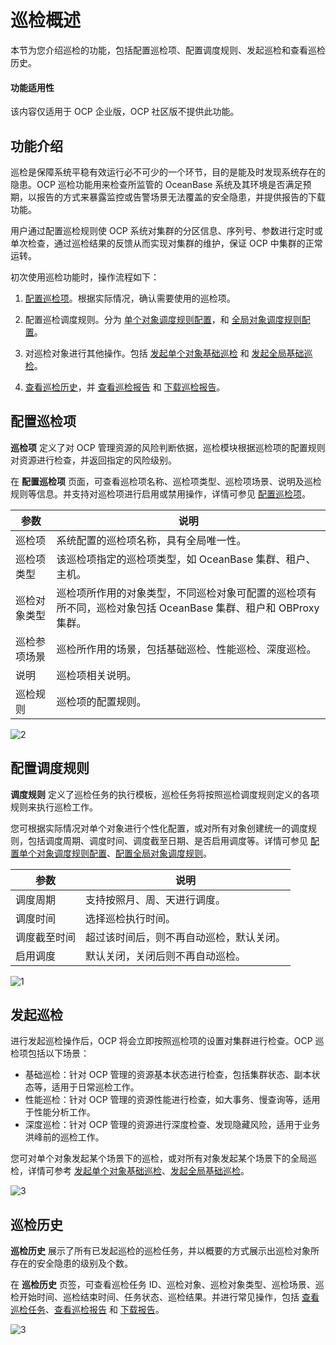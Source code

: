# 巡检概述

本节为您介绍巡检的功能，包括配置巡检项、配置调度规则、发起巡检和查看巡检历史。

<main id="notice" type='notice'>
<h4>功能适用性</h4>
<p>该内容仅适用于 OCP 企业版，OCP 社区版不提供此功能。</p>
</main>

## 功能介绍

巡检是保障系统平稳有效运行必不可少的一个环节，目的是能及时发现系统存在的隐患。OCP 巡检功能用来检查所监管的 OceanBase 系统及其环境是否满足预期，以报告的方式来暴露监控或告警场景无法覆盖的安全隐患，并提供报告的下载功能。

用户通过配置巡检规则使 OCP 系统对集群的分区信息、序列号、参数进行定时或单次检查，通过巡检结果的反馈从而实现对集群的维护，保证 OCP 中集群的正常运转。

初次使用巡检功能时，操作流程如下：

1. [配置巡检项](150.configure-inspection-items.md)。根据实际情况，确认需要使用的巡检项。

2. 配置巡检调度规则。分为 [单个对象调度规则配置](200.configure-the-rules/100.configure-single-rules.md)，和 [全局对象调度规则配置](200.configure-the-rules/200.configure-global-rules.md)。

3. 对巡检对象进行其他操作。包括 [发起单个对象基础巡检](400.initate-a-inspection/100.initate-single-inspection.md) 和 [发起全局基础巡检](400.initate-a-inspection/200.initiate-global-inspection.md)。

4. [查看巡检历史](../300.use-the-inspection-feature/500.view-an-inspection-task.md)，并 [查看巡检报告](600.manage-inspection-report/100.view-inspection-report.md) 和 [下载巡检报告](600.manage-inspection-report/200.download-inspection-report.md)。

## 配置巡检项

**巡检项** 定义了对 OCP 管理资源的风险判断依据，巡检模块根据巡检项的配置规则对资源进行检查，并返回指定的风险级别。

在 **配置巡检项** 页面，可查看巡检项名称、巡检项类型、巡检项场景、说明及巡检规则等信息。并支持对巡检项进行启用或禁用操作，详情可参见 [配置巡检项](150.configure-inspection-items.md)。

| **参数** | **说明** |
| --- | --- |
| 巡检项 | 系统配置的巡检项名称，具有全局唯一性。|
| 巡检项类型 | 该巡检项指定的巡检项类型，如 OceanBase 集群、租户、主机。 |
| 巡检对象类型 | 巡检项所作用的对象类型，不同巡检对象可配置的巡检项有所不同，巡检对象包括 OceanBase 集群、租户和 OBProxy 集群。 |
| 巡检参项场景 | 巡检所作用的场景，包括基础巡检、性能巡检、深度巡检。 |
| 说明 | 巡检项相关说明。 |
| 巡检规则 | 巡检项的配置规则。 |

![2](https://obbusiness-private.oss-cn-shanghai.aliyuncs.com/doc/img/ocp/401/%E9%85%8D%E7%BD%AE%E5%B7%A1%E6%A3%80%E9%A1%B91.png)

## 配置调度规则

**调度规则** 定义了巡检任务的执行模板，巡检任务将按照巡检调度规则定义的各项规则来执行巡检工作。

您可根据实际情况对单个对象进行个性化配置，或对所有对象创建统一的调度规则，包括调度周期、调度时间、调度截至日期、是否启用调度等。详情可参见 [配置单个对象调度规则配置](200.configure-the-rules/100.configure-single-rules.md)、[配置全局对象调度规则](200.configure-the-rules/200.configure-global-rules.md)。

| **参数** | **说明** |
| --- | --- |
| 调度周期 | 支持按照月、周、天进行调度。 |
| 调度时间 | 选择巡检执行时间。 |
|调度截至时间|超过该时间后，则不再自动巡检，默认关闭。|
|启用调度|默认关闭，关闭后则不再自动巡检。|

![1](https://obbusiness-private.oss-cn-shanghai.aliyuncs.com/doc/img/ocp/401/%E9%85%8D%E7%BD%AE%E8%B0%83%E5%BA%A6%E8%A7%84%E5%88%991.png)

## 发起巡检

进行发起巡检操作后，OCP 将会立即按照巡检项的设置对集群进行检查。OCP 巡检项包括以下场景：

* 基础巡检：针对 OCP 管理的资源基本状态进行检查，包括集群状态、副本状态等，适用于日常巡检工作。
* 性能巡检：针对 OCP 管理的资源性能进行检查，如大事务、慢查询等，适用于性能分析工作。
* 深度巡检：针对 OCP 管理的资源进行深度检查、发现隐藏风险，适用于业务洪峰前的巡检工作。

您可对单个对象发起某个场景下的巡检，或对所有对象发起某个场景下的全局巡检，详情可参考 [发起单个对象基础巡检](400.initate-a-inspection/100.initate-single-inspection.md)、[发起全局基础巡检](400.initate-a-inspection/200.initiate-global-inspection.md)。

![3](https://obbusiness-private.oss-cn-shanghai.aliyuncs.com/doc/img/ocp/401/%E5%8F%91%E8%B5%B7%E5%B7%A1%E6%A3%801.png)

## 巡检历史

**巡检历史** 展示了所有已发起巡检的巡检任务，并以概要的方式展示出巡检对象所存在的安全隐患的级别及个数。

在 **巡检历史** 页签，可查看巡检任务 ID、巡检对象、巡检对象类型、巡检场景、巡检开始时间、巡检结束时间、任务状态、巡检结果。并进行常见操作，包括 [查看巡检任务](../300.use-the-inspection-feature/500.view-an-inspection-task.md)、[查看巡检报告](600.manage-inspection-report/100.view-inspection-report.md) 和 [下载报告](600.manage-inspection-report/200.download-inspection-report.md)。

![3](https://obbusiness-private.oss-cn-shanghai.aliyuncs.com/doc/img/ocp/401/%E4%B8%8B%E8%BD%BD%E6%8A%A5%E5%91%8A1.png)
